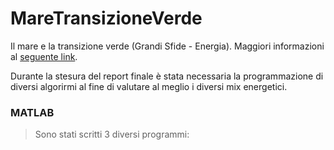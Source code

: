# MareTransizioneVerde
Il mare e la transizione verde (Grandi Sfide - Energia). Maggiori informazioni al [seguente link](https://didattica.polito.it/pls/portal30/gap.pkg_guide.viewGap?p_cod_ins=01DEDMN&p_a_acc=2024&p_header=S&p_lang=&multi=N).

Durante la stesura del report finale è stata necessaria la programmazione di diversi algorirmi al fine di valutare al meglio i diversi mix energetici.

### MATLAB
> Sono stati scritti 3 diversi programmi:


